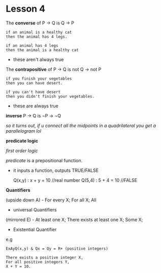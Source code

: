 # Lesson 4

The **converse** of P -> Q is Q -> P

    if an animal is a healthy cat
    then the animal has 4 legs.

    if an animal has 4 legs
    then the animal is a healthy cat

- these aren't always true

The **contrapositive** of P -> Q is not Q -> not P

    if you finish your vegetables
    then you can have desert.

    if you can't have desert
    then you didn't finish your vegetables.

- these are always true

**inverse** P -> Q is ¬P -> ¬Q

*so it turns out, if u connect all the midpoints in a quadrilateral you get a parallelogram lol*

**predicate logic**

*first order logic*

*predicate* is a prepositional function.
- it inputs a function, outputs TRUE/FALSE

    Q(x,y) : x + y = 10 //real number
    Q(5,4) : 5 + 4 = 10 //FALSE

**Quantifiers**

(upside down A) - For every X; For all X; All
  - universal Quantifiers

(mirrored E) - At least one X; There exists at least one X; Some X;
  - Existential Quantifier

e.g

    ExAyQ(x,y) & Qx = Qy = R+ (positive integers)

    There exists a positive integer X,
    For all positive integers Y,
    X + Y = 10.
